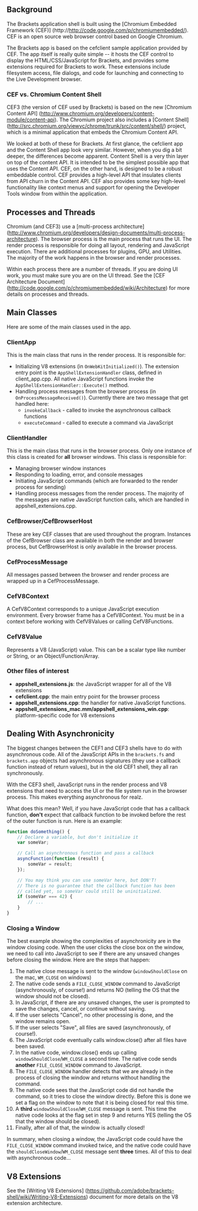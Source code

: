## Background

The Brackets application shell is built using the [Chromium Embedded Framework (CEF)] (http://http://code.google.com/p/chromiumembedded/). CEF is an open source web browser control based on Google Chromium. 

The Brackets app is based on the cefclient sample application provided by CEF. The app itself is really quite simple -- it hosts the CEF control to display the HTML/CSS/JavaScript for Brackets, and provides some extensions required for Brackets to work. These extensions include filesystem access, file dialogs, and code for launching and connecting to the Live Development browser.

### CEF vs. Chromium Content Shell

CEF3 (the version of CEF used by Brackets) is based on the new [Chromium Content API] (http://www.chromium.org/developers/content-module/content-api). The Chromium project also includes a [Content Shell] (http://src.chromium.org/viewvc/chrome/trunk/src/content/shell/) project, which is a minimal application that embeds the Chromium Content API. 

We looked at both of these for Brackets. At first glance, the cefclient app and the Content Shell app look very similar. However, when you dig a bit deeper, the differences become apparent. Content Shell is a very thin layer on top of the content API. It is intended to be the simplest possible app that uses the Content API. CEF, on the other hand, is designed to be a robust embeddable control. CEF provides a high-level API that insulates clients from API churn in the Content API. CEF also provides some key high-level functionality like context menus and support for opening the Developer Tools window from within the application.

## Processes and Threads

Chromium (and CEF3) use a [multi-process architecture] (http://www.chromium.org/developers/design-documents/multi-process-architecture). The browser process is the main process that runs the UI. The render process is responsible for doing all layout, rendering and JavaScript execution. There are additional processes for plugins, GPU, and Utilities. The majority of the work happens in the browser and render processes.

Within each process there are a number of threads. If you are doing UI work, you must make sure you are on the UI thread. See the [CEF Architecture Document] (http://code.google.com/p/chromiumembedded/wiki/Architecture) for more details on processes and threads.

## Main Classes

Here are some of the main classes used in the app.

### ClientApp

This is the main class that runs in the render process. It is responsible for:

* Initializing V8 extensions (in `OnWebKitInitialized()`). The extension entry point is the `AppShellExtensionHandler` class, defined in client_app.cpp. All native JavaScript functions invoke the `AppShellExtensionHandler::Execute()` method. 
* Handling process messages from the browser process (in `OnProcessMessageReceived()`). Currently there are two message that get handled here:
  * `invokeCallback` - called to invoke the asynchronous callback functions
  * `executeCommand` - called to execute a command via JavaScript

### ClientHandler

This is the main class that runs in the browser process. Only one instance of this class is created for **all** browser windows. This class is responsible for:

* Managing browser window instances
* Responding to loading, error, and console messages
* Initiating JavaScript commands (which are forwarded to the render process for sending)
* Handling process messages from the render process. The majority of the messages are native JavaScript function calls, which are handled in appshell_extensions.cpp.

### CefBrowser/CefBrowserHost

These are key CEF classes that are used throughout the program. Instances of the CefBrowser class are available in both the render and browser process, but CefBrowserHost is only available in the browser process.

### CefProcessMessage

All messages passed between the browser and render process are wrapped up in a CefProcessMessage.

### CefV8Context

A CefV8Context corresponds to a unique JavaScript execution environment. Every browser frame has a CefV8Context. You must be in a context before working with CefV8Values or calling CefV8Functions.

### CefV8Value

Represents a V8 (JavaScript) value. This can be a scalar type like number or String, or an Object/Function/Array.

### Other files of interest

* **appshell_extensions.js**: the JavaScript wrapper for all of the V8 extensions
* **cefclient.cpp**: the main entry point for the browser process
* **appshell_extensions.cpp**: the handler for native JavaScript functions.
* **appshell_extensions_mac.mm/appshell_extensions_win.cpp**: platform-specific code for V8 extensions

## Dealing With Asynchronicity

The biggest changes between the CEF1 and CEF3 shells have to do with asynchronous code. All of the JavaScript APIs in the `brackets.fs` and `brackets.app` objects had asynchronous signatures (they use a callback function instead of return values), but in the old CEF1 shell, they all ran synchronously.

With the CEF3 shell, JavaScript runs in the render process and V8 extensions that need to access the UI or the file system run in the browser process. This makes everything asynchronous for realz. 

What does this mean? Well, if you have JavaScript code that has a callback function, **don't** expect that callback function to be invoked before the rest of the outer function is run. Here is an example:

```js
function doSomething() {
    // Declare a variable, but don't initialize it
    var someVar;

    // Call an asynchronous function and pass a callback
    asyncFunction(function (result) {
        someVar = result;
    });

    // You may think you can use someVar here, but DON'T!
    // There is no guarantee that the callback function has been
    // called yet, so someVar could still be uninitialized.
    if (someVar === 42) {
        // ...
    } 
}
``` 

### Closing a Window

The best example showing the complexities of asynchronicity are in the window closing code. When the user clicks the close box on the window, we need to call into JavaScript to see if there are any unsaved changes before closing the window. Here are the steps that happen:

1. The native close message is sent to the window (`windowShouldClose` on the mac, `WM_CLOSE` on windows)
2. The native code sends a `FILE_CLOSE_WINDOW` command to JavaScript (asynchronously, of course!) and returns NO (telling the OS that the window should not be closed).
3. In JavaScript, if there are any unsaved changes, the user is prompted to save the changes, cancel, or continue without saving.
4. If the user selects "Cancel", no other processing is done, and the window remains open.
5. If the user selects "Save", all files are saved (asynchronously, of course!). 
6. The JavaScript code eventually calls window.close() after all files have been saved.
7. In the native code, window.close() ends up calling `windowShouldClose`/`WM_CLOSE` a second time. The native code sends **another** `FILE_CLOSE_WINDOW` command to JavaScript.
8. The `FILE_CLOSE_WINDOW` handler detects that we are already in the process of closing the window and returns without handling the command.
9. The native code sees that the JavaScript code did not handle the command, so it tries to close the window directly. Before this is done we set a flag on the window to note that it is being closed for real this time.
10. A **third** `windowShouldClose`/`WM_CLOSE` message is sent. This time the native code looks at the flag set in step 9 and returns YES (telling the OS that the window should be closed). 
11. Finally, after all of that, the window is actually closed!

In summary, when closing a window, the JavaScript code could have the `FILE_CLOSE_WINDOW` command invoked twice, and the native code could have the `shouldCloseWindow`/`WM_CLOSE` message sent **three** times. All of this to deal with asynchronous code...

## V8 Extensions

See the [Writing V8 Extensions] (https://github.com/adobe/brackets-shell/wiki/Writing-V8-Extensions) document for more details on the V8 extension architecture.